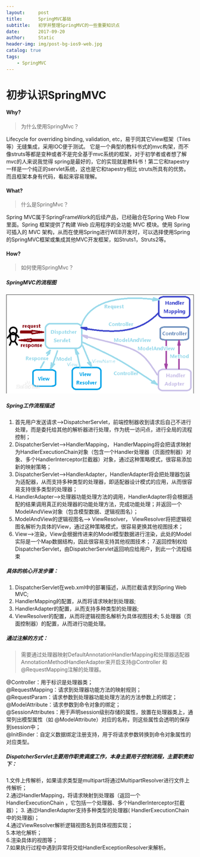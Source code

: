 ```yaml
---
layout:     post
title:      SpringMVC基础
subtitle:   初学并整理SpringMVC的一些重要知识点
date:       2017-09-20
author:     Static
header-img: img/post-bg-ios9-web.jpg
catalog: true
tags:
    - SpringMVC
---
```


# 初步认识SpringMVC

#### Why?

 > 为什么使用SpringMvc？<br>
  
Lifecycle for overriding binding, validation, etc，易于同其它View框架（Tiles等）无缝集成，采用IOC便于测试。
它是一个典型的教科书式的mvc构架，而不像struts等都是变种或者不是完全基于mvc系统的框架，对于初学者或者想了解mvc的人来说我觉得 spring是最好的，它的实现就是教科书！第二它和tapestry一样是一个纯正的servlet系统，这也是它和tapestry相比 struts所具有的优势。而且框架本身有代码，看起来容易理解。

#### What?

 > 什么是SpringMvc？<br>
  
Spring MVC属于SpringFrameWork的后续产品，已经融合在Spring Web Flow里面。Spring 框架提供了构建 Web 应用程序的全功能 MVC 模块。使用 Spring 可插入的 MVC 架构，从而在使用Spring进行WEB开发时，可以选择使用Spring的SpringMVC框架或集成其他MVC开发框架，如Struts1，Struts2等。

#### How?

 > 如何使用SpringMvc？<br>
  
##### SpringMVC的流程图

![SpringMVC的流程图](/img/clipboard.png)

##### Spring工作流程描述

1. 首先用户发送请求——>DispatcherServlet，前端控制器收到请求后自己不进行处理，而是委托给其他的解析器进行处理，作为统一访问点，进行全局的流程控制；
2. DispatcherServlet——>HandlerMapping， HandlerMapping将会把请求映射为HandlerExecutionChain对象（包含一个Handler处理器（页面控制器）对象、多个HandlerInterceptor拦截器）对象，通过这种策略模式，很容易添加新的映射策略；
3. DispatcherServlet——>HandlerAdapter，HandlerAdapter将会把处理器包装为适配器，从而支持多种类型的处理器，即适配器设计模式的应用，从而很容易支持很多类型的处理器；
4. HandlerAdapter——>处理器功能处理方法的调用，HandlerAdapter将会根据适配的结果调用真正的处理器的功能处理方法，完成功能处理；并返回一个ModelAndView对象（包含模型数据、逻辑视图名）；
5. ModelAndView的逻辑视图名——> ViewResolver， ViewResolver将把逻辑视图名解析为具体的View，通过这种策略模式，很容易更换其他视图技术；
6. View——>渲染，View会根据传进来的Model模型数据进行渲染，此处的Model实际是一个Map数据结构，因此很容易支持其他视图技术；
7.返回控制权给DispatcherServlet，由DispatcherServlet返回响应给用户，到此一个流程结束

##### 具体的核心开发步骤：

1. DispatcherServlet在web.xml中的部署描述，从而拦截请求到Spring Web MVC;
2. HandlerMapping的配置，从而将请求映射到处理器;
3. HandlerAdapter的配置，从而支持多种类型的处理器;
4. ViewResolver的配置，从而将逻辑视图名解析为具体视图技术;
5.处理器（页面控制器）的配置，从而进行功能处理。

##### 通过注解的方式：

> 需要通过处理器映射DefaultAnnotationHandlerMapping和处理器适配器AnnotationMethodHandlerAdapter来开启支持@Controller 和 @RequestMapping注解的处理器。

@Controller：用于标识是处理器类；<br>
@RequestMapping：请求到处理器功能方法的映射规则；<br>
@RequestParam：请求参数到处理器功能处理方法的方法参数上的绑定；<br>
@ModelAttribute：请求参数到命令对象的绑定；<br>
@SessionAttributes：用于声明session级别存储的属性，放置在处理器类上，通常列出模型属性（如
@ModelAttribute）对应的名称，则这些属性会透明的保存到session中；<br>
@InitBinder：自定义数据绑定注册支持，用于将请求参数转换到命令对象属性的对应类型。

##### DispatcherServlet主要用作职责调度工作，本身主要用于控制流程，主要职责如下：

1.文件上传解析，如果请求类型是multipart将通过MultipartResolver进行文件上传解析；<br>
2.通过HandlerMapping，将请求映射到处理器（返回一个 HandlerExecutionChain ，它包括一个处理器、多个HandlerInterceptor拦截器）；<!--[if !supportLists]-->
3. <!--[endif]-->通过HandlerAdapter支持多种类型的处理器( HandlerExecutionChain中的处理器)；<br>
4.通过ViewResolver解析逻辑视图名到具体视图实现；<br>
5.本地化解析；<br>
6.渲染具体的视图等；<br>
7.如果执行过程中遇到异常将交给HandlerExceptionResolver来解析。<br>
